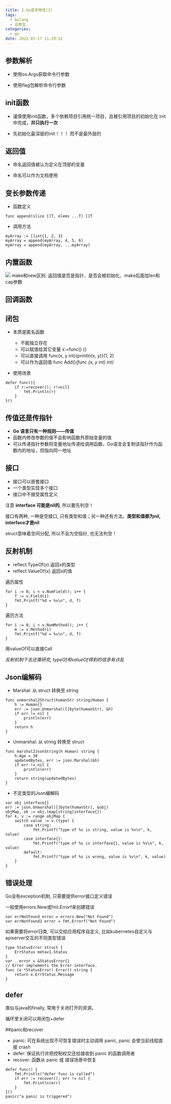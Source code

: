 ```yaml
---
title: 2.Go语言特性(2)
tags:
  - Golang
  - 云原生
categories:
  - go
date: 2022-05-17 11:29:52
---
```


## 参数解析

- 使用os.Args获取命令行参数

- 使用flag包解析命令行参数

## init函数

- 谨慎使用init函数，多个依赖项目引用统一项目，且被引用项目的初始化在 init 中完成，**并只执行一次**

- 先初始化最深层的init！！！ 而不是最外层的

## 返回值

- 命名返回值被认为定义在顶部的变量

- 命名可以作为文档使用

## 变长参数传递
- 函数定义
``` golang
func append(slice []T, elems ...T) []T
```

- 调用方法
``` golang
myArray := []int{1, 2, 3}
myArray = append(myArray, 4, 5, 6)
myArray = append(myArray, ...myArray)
```

## 内置函数
![](2-Go语言特性2/2022-05-17-11-43-52.png)
make和new区别: 返回值是否是指针、是否会被初始化、make后面加len和cap参数

## 回调函数

## 闭包
- 本质是匿名函数
    - 不能独立存在
    - 可以赋值给其它变量 x:=func() {}
    - 可以直接调用 func(x, y int){println(x, y)}(1, 2)
    - 可以作为返回值 func Add()*(func (x, y int) int)*   

- 使用场景
``` golang
defer func(){
    if r:=recover(); r!=nil{
        fmt.Println(r)
    }
}()
```

## 传值还是传指针
 - **Go 语言只有一种规则——传值**
- 函数内修改参数的值不会影响函数外原始变量的值
- 可以传递指针参数将变量地址传递给调用函数，Go语言会复制该指针作为函数内的地址，但指向同一地址

## 接口
- 接口可以嵌套接口
- 一个类型实现多个接口
- 接口中不接受属性定义

注意 **interface 可能是nil的**, 所以要先判空！

接口有两种, 一种是空接口, 只有类型和值；另一种还有方法。**类型和值都为nil, interface才是nil**

struct意味着空间分配, 所以不会为空指针, 也无法判空！

## 反射机制
- reflect.TypeOf(x) 返回x的类型
- reflect.ValueOf(x) 返回x的值

遍历属性
``` golang
for i := 0; i < v.NumField(); i++ {
    f := v.Field(i)
    fmt.Printf("%d = %v\n", d, f)
}
```
遍历方法
``` golang
for i := 0; i < v.NumMethod(); i++ {
    m := v.Method(i)
    fmt.Printf("%d = %v\n", d, f)
}
```
用valueOf可以直接Call

*反射机制下去还需研究, typeOf和valueOf得到的信息有点乱*


## Json编解码
- Marshal: 从 struct 转换至 string

``` golang
func unmarshal2Struct(humanStr string)Human {
    h := Human{}
    err := json.Unmarshal([]byte(humanStr), &h)
    if err != nil {
        println(err)
    }
    return h
}
```

- Unmarshal: 从 string 转换至 struct

``` golang
func marshal2JsonString(h Human) string {
    h.Age = 30
    updatedBytes, err := json.Marshal(&h)
    if err != nil {
        println(err)
    }
    return string(updatedBytes)
}
```

- 不定类型的Json编解码

``` golang
var obj interface{}
err := json.Unmarshal([]byte(humanStr), &obj)
objMap, ok := obj.(map[string]interface{})
for k, v := range objMap {
    switch value := v.(type) {
        case string:
            fmt.Printf("type of %s is string, value is %v\n", k, value)
        case interface{}:
            fmt.Printf("type of %s is interface{}, value is %v\n", k, value)
        default:
            fmt.Printf("type of %s is wrong, value is %v\n", k, value)
    }
}
```

## 错误处理
Go没有exception机制, 只需要提供error接口定义错误

一般使用errors.New或fmt.Errorf来创建错误

``` golang
var errNotFound error = errors.New("Not Found")
var errNotFound2 error = fmt.Errorf("Not Found")
```
如果需要将error归类, 可以交给应用程序自定义, 比如kubernetes自定义与apiserver交互的不同类型错误
    
``` golang
type StatusError struct {
    ErrStatus metav1.Status
}
var _ error = &StatusError{}
// Error implements the Error interface.
func (e *StatusError) Error() string {
    return e.ErrStatus.Message
}
```

## defer
类似与java的finally, 常用于关闭打开的资源。

循环里关闭可以用闭包+defer

##panic和recover
- panic: 可在系统出现不可恢复错误时主动调用 panic, panic 会使当前线程直接 crash
- defer: 保证执行并把控制权交还给接收到 panic 的函数调用者
- recover: 函数从 panic 或 错误场景中恢复

``` golang
defer func() {
    fmt.Println("defer func is called")
    if err := recover(); err != nil {
        fmt.Println(err)
    }
}()
panic("a panic is triggered")
```